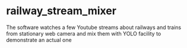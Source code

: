 # railway_stream_mixer
The software watches a few Youtube streams about railways and trains from stationary web camera and mix them with YOLO facility to demonstrate an actual one
